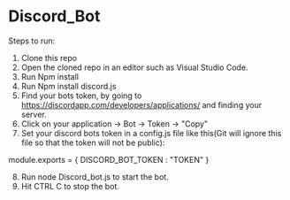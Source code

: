 # Discord_Bot

Steps to run:
1. Clone this repo
2. Open the cloned repo in an editor such as Visual Studio Code.
3. Run Npm install
4. Run Npm install discord.js
5. Find your bots token, by going to https://discordapp.com/developers/applications/ and finding your server.
6. Click on your application -> Bot -> Token -> "Copy"
7. Set your discord bots token in a config.js file like this(Git will ignore this file so that the token will not be public): 

module.exports = {
    DISCORD_BOT_TOKEN : "TOKEN" 
}

8. Run node Discord_bot.js to start the bot.
9. Hit CTRL C to stop the bot.
